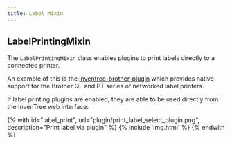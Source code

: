 ```yaml
---
title: Label Mixin
---
```


## LabelPrintingMixin

The `LabelPrintingMixin` class enables plugins to print labels directly to a connected printer.

An example of this is the [inventree-brother-plugin](https://github.com/inventree/inventree-brother-plugin) which provides native support for the Brother QL and PT series of networked label printers.

If label printing plugins are enabled, they are able to be used directly from the InvenTree web interface:

{% with id="label_print", url="plugin/print_label_select_plugin.png", description="Print label via plugin" %}
{% include 'img.html' %}
{% endwith %}